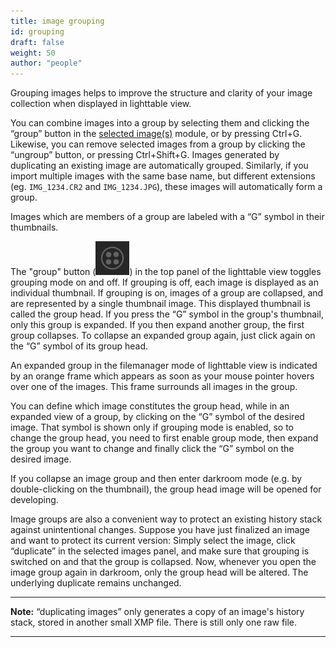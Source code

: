 ```yaml
---
title: image grouping
id: grouping
draft: false
weight: 50
author: "people"
---
```


Grouping images helps to improve the structure and clarity of your image collection when displayed in lighttable view.

You can combine images into a group by selecting them and clicking the “group” button in the [selected image(s)](../../../module-reference/utility-modules/lighttable/selected-image.md) module, or by pressing Ctrl+G. Likewise, you can remove selected images from a group by clicking the “ungroup” button, or pressing Ctrl+Shift+G. Images generated by duplicating an existing image are automatically grouped. Similarly, if you import multiple images with the same base name, but different extensions (eg. `IMG_1234.CR2` and `IMG_1234.JPG`), these images will automatically form a group.

Images which are members of a group are labeled with a “G” symbol in their thumbnails.

The "group" button (![top panel_grouping icon](./grouping/top-panel_grouping.png#icon)) in the top panel of the lighttable view toggles grouping mode on and off. If grouping is off, each image is displayed as an individual thumbnail. If grouping is on, images of a group are collapsed, and are represented by a single thumbnail image. This displayed thumbnail is called the group head. If you press the “G” symbol in the group's thumbnail, only this group is expanded. If you then expand another group, the first group collapses. To collapse an expanded group again, just click again on the “G” symbol of its group head.

An expanded group in the filemanager mode of lighttable view is indicated by an orange frame which appears as soon as your mouse pointer hovers over one of the images. This frame surrounds all images in the group.

You can define which image constitutes the group head, while in an expanded view of a group, by clicking on the “G” symbol of the desired image. That symbol is shown only if grouping mode is enabled, so to change the group head, you need to first enable group mode, then expand the group you want to change and finally click the “G” symbol on the desired image.

If you collapse an image group and then enter darkroom mode (e.g. by double-clicking on the thumbnail), the group head image will be opened for developing.

Image groups are also a convenient way to protect an existing history stack against unintentional changes. Suppose you have just finalized an image and want to protect its current version: Simply select the image, click “duplicate” in the selected images panel, and make sure that grouping is switched on and that the group is collapsed. Now, whenever you open the image group again in darkroom, only the group head will be altered. The underlying duplicate remains unchanged.

---

**Note:** “duplicating images” only generates a copy of an image's history stack, stored in another small XMP file. There is still only one raw file.

---
